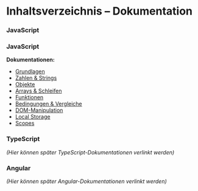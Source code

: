 # Inhaltsverzeichnis – Dokumentation

### JavaScript

### JavaScript

**Dokumentationen:**

- [Grundlagen](./Javascript/basics.md)
- [Zahlen & Strings](./Javascript/string_numbers.md)
- [Objekte](./Javascript/objects.md)
- [Arrays & Schleifen](./Javascript/arrays_and_loops.md)
- [Funktionen](./Javascript/functions.md)
- [Bedingungen & Vergleiche](./Javascript/conditional_code.md)
- [DOM-Manipulation](./Javascript/dom_manipulation.md)
- [Local Storage](./Javascript/localStorage.md)
- [Scopes](./Javascript/scopes.md)

### TypeScript

_(Hier können später TypeScript-Dokumentationen verlinkt werden)_

### Angular

_(Hier können später Angular-Dokumentationen verlinkt werden)_
